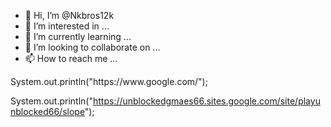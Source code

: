 - 👋 Hi, I’m @Nkbros12k
- 👀 I’m interested in ...
- 🌱 I’m currently learning ...
- 💞️ I’m looking to collaborate on ...
- 📫 How to reach me ...

<!---
Nkbros12k/Nkbros12k is a ✨ special ✨ repository because its `README.md` (this file) appears on your GitHub profile.
You can click the Preview link to take a look at your changes.
---> System.out.println("https://www.google.com/");
System.out.println("https://unblockedgmaes66.sites.google.com/site/playunblocked66/slope");



